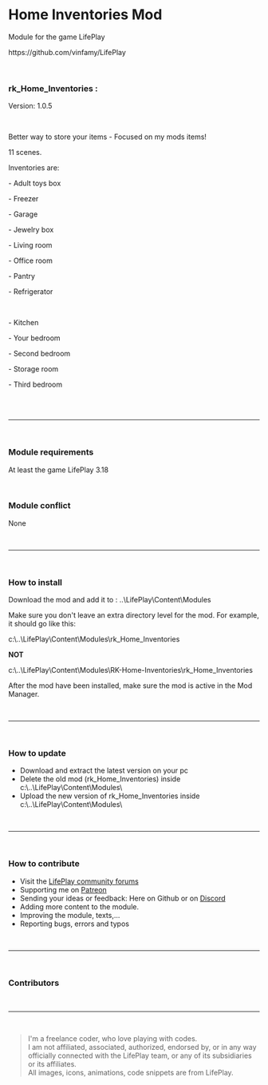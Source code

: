 <h1>Home Inventories Mod</h1>
<p>Module for the game LifePlay</p>
<p>https://github.com/vinfamy/LifePlay</p>
<br>
<h3>rk_Home_Inventories :</h3>
<p>Version: 1.0.5</p>
<br>
<p>Better way to store your items - Focused on my mods items!</p>
<p>11 scenes.</p>
<p>Inventories are:</p>
<p>- Adult toys box </p>
<p>- Freezer</p>
<p>- Garage</p>
<p>- Jewelry box</p>
<p>- Living room</p>
<p>- Office room</p>
<p>- Pantry</p>
<p>- Refrigerator</p>
<br>
<p>- Kitchen</p>
<p>- Your bedroom</p>
<p>- Second bedroom</p>
<p>- Storage room</p>
<p>- Third bedroom</p>
<br>
<br>
<hr>
<br>
<h3>Module requirements</h3>
<p>At least the game LifePlay 3.18</p>
<br>
<h3>Module conflict</h3>
<p>None</p>
<br>
<hr>
<br>
<h3>How to install</h3>
<p>Download the mod and add it to : ..\LifePlay\Content\Modules</p>
<p>Make sure you don't leave an extra directory level for the mod. For example, it should go like this:</p>
<p>c:\..\LifePlay\Content\Modules\rk_Home_Inventories </p>
<p><strong>NOT</strong></p>
<p>c:\..\LifePlay\Content\Modules\RK-Home-Inventories\rk_Home_Inventories</p>
<p>After the mod have been installed, make sure the mod is active in the Mod Manager. </p>
<br>
<hr>
<br>
<h3>How to update</h3>
<ul>
<li>Download and extract the latest version on your pc</li>
<li>Delete the old mod (rk_Home_Inventories) inside c:\..\LifePlay\Content\Modules\</li>
<li>Upload the new version of rk_Home_Inventories inside c:\..\LifePlay\Content\Modules\</li>
</ul>
<br>
<hr>
<br>
<h3>How to contribute</h3>
<ul>
<li>Visit the <a href="https://lifeplay.site">LifePlay community forums</a></li>
<li>Supporting me on <a href="https://www.patreon.com/raiderknight">Patreon</a></li>
<li>Sending your ideas or feedback: Here on Github or on <a href="https://discord.gg/d3U9E2wb4Y">Discord</a></li>
<li>Adding more content to the module.</li>
<li>Improving the module, texts,...</li>
<li>Reporting bugs, errors and typos</li>
</ul>
<br>
<hr>
<br>
<h3>Contributors</h3>
<br>
<hr>
<br>
<blockquote> I'm a freelance coder, who love playing with codes.<br>
I am not affiliated, associated, authorized, endorsed by, or in any way officially connected with the LifePlay team, or any of its subsidiaries or its affiliates.<br>
All images, icons, animations, code snippets are from LifePlay.</blockquote>
